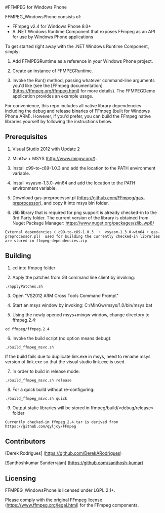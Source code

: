 #FFMPEG for Windows Phone

FFMPEG_WindowsPhone consists of:
* FFmpeg v2.4 for Windows Phone 8.0+
* A .NET Windows Runtime Component that exposes FFmpeg as an API for use by Windows Phone applications

To get started right away with the .NET Windows Runtime Component, simply:

1) Add FFMPEGRuntime as a reference in your Windows Phone project.

2) Create an instance of FFMPEGRuntime.

3) Invoke the Run() method, passing whatever command-line arguments you'd like (see the [FFmpeg documentation] (https://ffmpeg.org/ffmpeg.html) for more details). The FFMPEGDemo application provides an example usage.

For convenience, this repo includes all native library dependencies including the debug and release binaries of FFmpeg (built for Windows Phone ARM). However, if you'd prefer, you can build the FFmpeg native libraries yourself by following the instructions below.

Prerequisites
------------

1) Visual Studio 2012 with Update 2

2) MinGw + MSYS (http://www.mingw.org/).

3) Install c99-to-c89-1.0.3 and add the location to the PATH environment variable.

4) Install vsyasm-1.3.0-win64 and add the location to the PATH environment variable.

5) Download gas-preprocessor.pl (https://github.com/FFmpeg/gas-preprocessor), and copy it into msys bin folder.

6) zlib library that is required for png support is already checked-in to the 3rd Party folder. The current version of the library is obtained from Nuget Package Manager: https://www.nuget.org/packages/zlib_wp8/

~~~
External dependencies ( c99-to-c89-1.0.3  +  vsyasm-1.3.0-win64 + gas-preprocessor.pl)  used for building the currently checked-in libraries are stored in ffmpeg-dependencies.zip 
~~~

Building
------------

1) cd into ffmpeg folder

2) Apply the patches from Git command line client by invoking:
```
./applyPatches.sh
```

3) Open "VS2012 ARM Cross Tools Command Prompt"

4) Start an msys window by invoking:
C:/MinGw/msys/1.0/bin/msys.bat

5) Using the newly opened msys+mingw window, change directory to ffmpeg.2.4:
```
cd ffmpeg/ffmpeg.2.4
```

6) Invoke the build script (no option means debug):
```
./build_ffmpeg_msvc.sh
```

If the build fails due to duplicate link.exe in msys, need to rename msys version of link.exe so that the visual studio link.exe is used.

7) In order to build in release mode:
```
./build_ffmpeg_msvc.sh release
```

8) For a quick build without re-configuring:
```
./build_ffmpeg_msvc.sh quick
```

9) Output static libraries will be stored in ffmpeg/build/<debug/release> folder

~~~
Currently checked-in ffmpeg.2.4.tar is derived from https://github.com/qyljcy/FFmpeg
~~~


Contributors
------------
[Derek Rodrigues] (https://github.com/DerekARodrigues)

[Santhoshkumar Sunderrajan] (https://github.com/santhosh-kumar)


Licensing
------------
FFMPEG_WindowsPhone is licensed under LGPL 2.1+.

Please comply with the original FFmpeg license (https://www.ffmpeg.org/legal.html) for the FFmpeg components.
 
